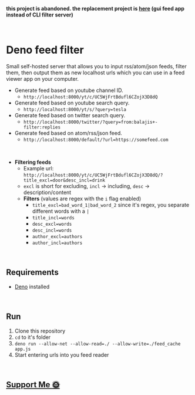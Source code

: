 <b>this project is abandoned. the replacement project is [here](https://github.com/nogira/tinyfeed) (gui feed app instead of CLI filter server)</b>

<br>

# Deno feed filter

Small self-hosted server that allows you to input rss/atom/json feeds, filter them, then output them as new localhost urls which you can use in a feed viewer app on your computer.
<br>

- Generate feed based on youtube channel ID.
  - `http://localhost:8000/yt/c/UC5WjFrtBdufl6CZojX3D8dQ`
- Generate feed based on youtube search query.
  - `http://localhost:8000/yt/s/?query=tesla`
- Generate feed based on twitter search query.
  - `http://localhost:8000/twitter/?query=from:balajis+-filter:replies`
- Generate feed based on atom/rss/json feed.
  - `http://localhost:8000/default/?url=https://somefeed.com`
<br>

- **Filtering feeds**
  - Example url: `http://localhost:8000/yt/c/UC5WjFrtBdufl6CZojX3D8dQ/?title_excl=door&desc_incl=drink`
  - `excl` is short for excluding, `incl` -> including, `desc` -> description/content
  - **Filters** (values are regex with the `i` flag enabled)
    - `title_excl=bad_word_1|bad_word_2` since it's regex, you separate different words with a `|`
    - `title_incl=words`
    - `desc_excl=words`
    - `desc_incl=words`
    - `author_excl=authors`
    - `author_incl=authors`
<br>

## Requirements

- [Deno](https://github.com/denoland/deno) installed
<br>

## Run

1. Clone this repository
2. `cd` to it's folder
3. `deno run --allow-net --allow-read=./ --allow-write=./feed_cache app.js`
4. Start entering urls into you feed reader

<br>

<h2>
  <a href="https://nogira.github.io/generate/donate.html" ><b>Support Me 🌞</b></a>
</h2>
